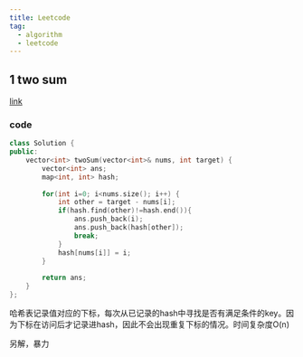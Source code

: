 ```yaml
---
title: Leetcode
tag:
  - algorithm
  - leetcode
---
```


<!--more-->

## 1 two sum

[link](https://leetcode.com/problems/two-sum/submissions/)

### code

```C++
class Solution {
public:
    vector<int> twoSum(vector<int>& nums, int target) {
        vector<int> ans;
        map<int, int> hash;
        
        for(int i=0; i<nums.size(); i++) {
            int other = target - nums[i];
            if(hash.find(other)!=hash.end()){
                ans.push_back(i);
                ans.push_back(hash[other]);
                break;
            }
            hash[nums[i]] = i;
        }
        
        return ans;
    }  
};
```

哈希表记录值对应的下标，每次从已记录的hash中寻找是否有满足条件的key。因为下标在访问后才记录进hash，因此不会出现重复下标的情况。时间复杂度O(n)

另解，暴力
